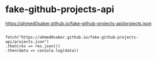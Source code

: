 # fake-github-projects-api
https://ahmed0saber.github.io/fake-github-projects-api/projects.json

<code>
fetch("https://ahmed0saber.github.io/fake-github-projects-api/projects.json")
.then(res => res.json())
.then(data => console.log(data))
</code>